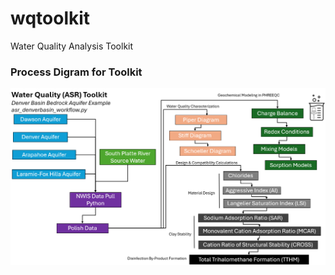 # wqtoolkit
Water Quality Analysis Toolkit

### Process Digram for Toolkit

<img src="readme/processdiagram.png" width="600"/>

